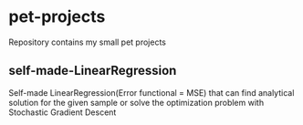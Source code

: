 # pet-projects
Repository contains my small pet projects  
  
  
## self-made-LinearRegression  
Self-made LinearRegression(Error functional = MSE) that can find analytical solution for the given sample or solve the optimization problem with Stochastic Gradient Descent

